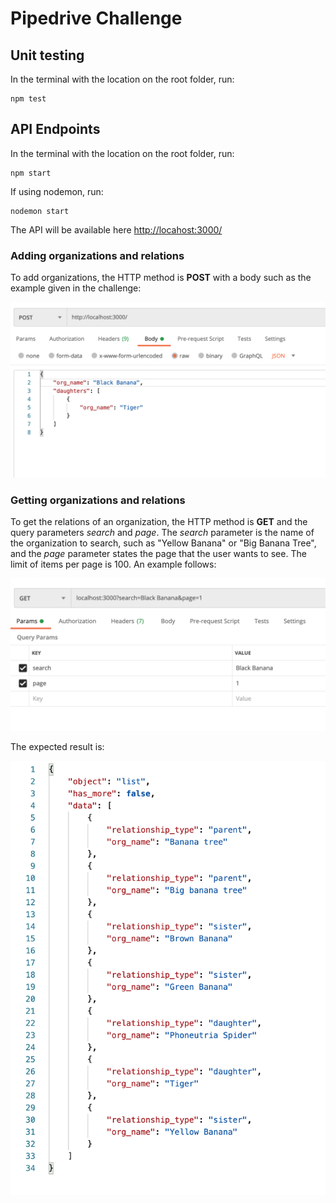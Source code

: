# Pipedrive Challenge

## Unit testing
In the terminal with the location on the root folder, run:

    npm test

## API Endpoints
In the terminal with the location on the root folder, run:

    npm start

If using nodemon, run:

    nodemon start

The API will be available here [http://locahost:3000/](http://locahost:3000/)

### Adding organizations and relations

To add organizations, the HTTP method is **POST** with a body such as the example given in the challenge:

![Postman request example](./assets/post_example.png "Postman request example")


### Getting organizations and relations

To get the relations of an organization, the HTTP method is **GET** and the query parameters _search_ and _page_. The _search_ parameter is the name of the organization to search, such as "Yellow Banana" or "Big Banana Tree", and the _page_ parameter states the page that the user wants to see. The limit of items per page is 100. An example follows:

![Postman get example](./assets/get_example.png "Postman get example")

The expected result is:

![Postman response example](./assets/response_example.png "Postman response example")


